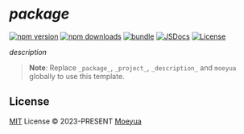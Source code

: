# _package_

[![npm version][npm-version-src]][npm-version-href]
[![npm downloads][npm-downloads-src]][npm-downloads-href]
[![bundle][bundle-src]][bundle-href]
[![JSDocs][jsdocs-src]][jsdocs-href]
[![License][license-src]][license-href]

_description_

> **Note**:
> Replace `_package_`, `_project_`, `_description_` and `moeyua` globally to use this template.

## License

[MIT](./LICENSE) License © 2023-PRESENT [Moeyua](https://github.com/moeyua)

<!-- Badges -->

[npm-version-src]: https://img.shields.io/npm/v/_package_?style=flat&colorA=080f12&colorB=1fa669
[npm-version-href]: https://npmjs.com/package/_package_
[npm-downloads-src]: https://img.shields.io/npm/dm/_package_?style=flat&colorA=080f12&colorB=1fa669
[npm-downloads-href]: https://npmjs.com/package/_package_
[bundle-src]: https://img.shields.io/bundlephobia/minzip/_package_?style=flat&colorA=080f12&colorB=1fa669&label=minzip
[bundle-href]: https://bundlephobia.com/result?p=_package_
[license-src]: https://img.shields.io/github/license/moeyua/_project_.svg?style=flat&colorA=080f12&colorB=1fa669
[license-href]: https://github.com/moeyua/_project_/blob/master/LICENSE
[jsdocs-src]: https://img.shields.io/badge/jsdocs-reference-080f12?style=flat&colorA=080f12&colorB=1fa669
[jsdocs-href]: https://www.jsdocs.io/package/_package_
